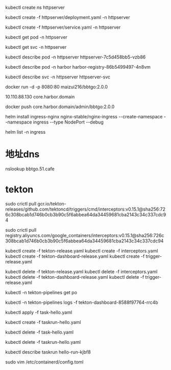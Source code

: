  kubectl create ns httpserver

 kubectl create -f httpserver/deployment.yaml -n httpserver

kubectl create -f httpserver/service.yaml -n httpserver

 kubectl get pod -n httpserver


 kubectl get svc -n httpserver


kubectl describe pod -n httpserver httpserver-7c5d458bb5-vzb86

kubectl describe pod -n harbor harbor-registry-86b5499497-4n8vm

kubectl describe svc -n httpserver httpserver-svc

docker run -d -p 8080:80 maizui216/bbtgo:2.0.0

10.110.88.130 core.harbor.domain

 docker push  core.harbor.domain/admin/bbtgo:2.0.0

helm install ingress-nginx nginx-stable/nginx-ingress --create-namespace --namespace ingress --type NodePort --debug

helm list -n ingress

# 地址dns
nslookup bbtgo.51.cafe


# tekton

sudo crictl pull gcr.io/tekton-releases/github.com/tektoncd/triggers/cmd/interceptors:v0.15.1@sha256:726c308bcab1d746b0cb3b90c5f6abbea64da34459681cba2143c34c337cdc94

sudo crictl pull registry.aliyuncs.com/google_containers/interceptors:v0.15.1@sha256:726c308bcab1d746b0cb3b90c5f6abbea64da34459681cba2143c34c337cdc94

kubectl create -f tekton-release.yaml
kubectl create -f interceptors.yaml
kubectl create -f  tekton-dashboard-release.yaml
kubectl create -f trigger-release.yaml

kubectl delete -f tekton-release.yaml
kubectl delete -f interceptors.yaml
kubectl delete -f tekton-dashboard-release.yaml
kubectl delete -f trigger-release.yaml

kubectl -n tekton-pipelines get po

 kubectl -n tekton-pipelines logs -f tekton-dashboard-8588f97764-rrc4b

kubectl apply -f task-hello.yaml

kubectl create -f taskrun-hello.yaml

kubectl delete -f task-hello.yaml

kubectl delete -f taskrun-hello.yaml


kubectl describe taskrun hello-run-kjbf8


sudo vim /etc/containerd/config.toml